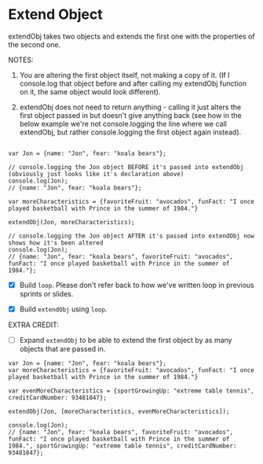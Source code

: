 # Extend Object


extendObj takes two objects and extends the first one with the properties of the second one.

NOTES:

1. You are altering the first object itself, not making a copy of it. (If I console.log that object before and after calling my extendObj function on it, the same object would look different).

2. extendObj does not need to return anything - calling it just alters the first object passed in but doesn't give anything back (see how in the below example we're not console.logging the line where we call extendObj, but rather console.logging the first object again instead). 

``` 

var Jon = {name: "Jon", fear: "koala bears"};

// console.logging the Jon object BEFORE it's passed into extendObj (obviously just looks like it's declaration above)
console.log(Jon);
// {name: "Jon", fear: "koala bears"};

var moreCharacteristics = {favoriteFruit: "avocados", funFact: "I once played basketball with Prince in the summer of 1984."}

extendObj(Jon, moreCharacteristics);

// console.logging the Jon object AFTER it's passed into extendObj now shows how it's been altered
console.log(Jon);
// {name: "Jon", fear: "koala bears", favoriteFruit: "avocados", funFact: "I once played basketball with Prince in the summer of 1984."};

```

* [X] Build `loop`. Please don't refer back to how we've written loop in previous sprints or slides.

* [X] Build `extendObj` using `loop`.

EXTRA CREDIT: 
* [ ] Expand `extendObj` to be able to extend the first object by as many objects that are passed in.

```
var Jon = {name: "Jon", fear: "koala bears"};
var moreCharacteristics = {favoriteFruit: "avocados", funFact: "I once played basketball with Prince in the summer of 1984."}

var evenMoreCharacteristics = {sportGrowingUp: "extreme table tennis", creditCardNumber: 93481847};

extendObj(Jon, [moreCharacteristics, evenMoreCharacteristics]);

console.log(Jon);
// {name: "Jon", fear: "koala bears", favoriteFruit: "avocados", funFact: "I once played basketball with Prince in the summer of 1984.", sportGrowingUp: "extreme table tennis", creditCardNumber: 93481847};


```